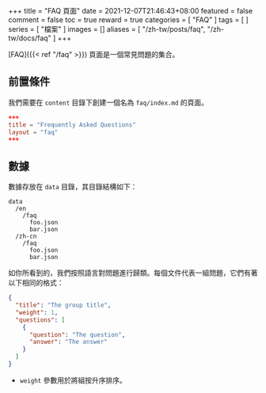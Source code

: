+++
title = "FAQ 頁面"
date = 2021-12-07T21:46:43+08:00
featured = false
comment = false
toc = true
reward = true
categories = [
  "FAQ"
]
tags = [
]
series = [
  "檔案"
]
images = []
aliases = [
  "/zh-tw/posts/faq",
  "/zh-tw/docs/faq"
]
+++

[FAQ]({{< ref "/faq" >}}) 頁面是一個常見問題的集合。

<!--more-->

## 前置條件

我們需要在 `content` 目錄下創建一個名為 `faq/index.md` 的頁面。

```toml
+++
title = "Frequently Asked Questions"
layout = "faq"
+++
```

## 數據

數據存放在 `data` 目錄，其目錄結構如下：

```text
data
  /en
    /faq
      foo.json
      bar.json
  /zh-cn
    /faq
      foo.json
      bar.json
```

如你所看到的，我們按照語言對問題進行歸類。每個文件代表一組問題，它們有著以下相同的格式：

```json
{
  "title": "The group title",
  "weight": 1,
  "questions": [
    {
      "question": "The question",
      "answer": "The answer"
    }
  ]
}
```

- `weight` 參數用於將組按升序排序。
